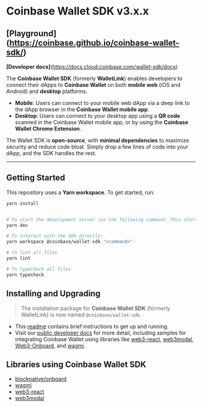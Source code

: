 # Coinbase Wallet SDK v3.x.x
## [Playground]  (https://coinbase.github.io/coinbase-wallet-sdk/)
**[Developer docs]**(https://docs.cloud.coinbase.com/wallet-sdk/docs)

The **Coinbase Wallet SDK** (formerly **WalletLink**) enables developers to connect their dApps to **Coinbase Wallet** on both **mobile web** (iOS and Android) and **desktop** platforms.

- **Mobile**: Users can connect to your mobile web dApp via a deep link to the dApp browser in the **Coinbase Wallet mobile app**.  
- **Desktop**: Users can connect to your desktop app using a **QR code** scanned in the Coinbase Wallet mobile app, or by using the **Coinbase Wallet Chrome Extension**.

The Wallet SDK is **open-source**, with **minimal dependencies** to maximize security and reduce code bloat. Simply drop a few lines of code into your dApp, and the SDK handles the rest.

---

## Getting Started

This repository uses a **Yarn workspace**. To get started, run:

```bash
yarn install


# To start the development server run the following command. This starts a nextjs app on port 3001. Any changes in the SDK become available through the app.
yarn dev

# To interact with the SDK directly:
yarn workspace @coinbase/wallet-sdk "<command>"

# To lint all files
yarn lint

# To typecheck all files
yarn typecheck
```

## Installing and Upgrading

> The installation package for **Coinbase Wallet SDK** (formerly WalletLink) is now named `@coinbase/wallet-sdk`.

- This [readme](/packages/wallet-sdk/README.md) contains brief instructions to get up and running.
- Visit our [public developer docs](https://docs.cloud.coinbase.com/wallet-sdk/docs) for more detail, including samples for integrating Coinbase Wallet using libraries like [web3-react](https://github.com/Uniswap/web3-react), [web3modal](https://github.com/Web3Modal/web3modal), [Web3-Onboard](https://docs.blocknative.com/onboard), and [wagmi](https://wagmi.sh/).

## Libraries using Coinbase Wallet SDK

- [blocknative/onboard](https://github.com/blocknative/onboard)
- [wagmi](https://github.com/tmm/wagmi)
- [web3-react](https://github.com/NoahZinsmeister/web3-react)
- [web3modal](https://github.com/Web3Modal/web3modal)
